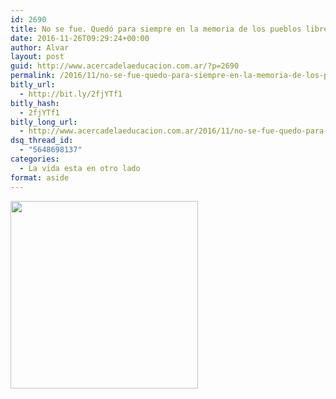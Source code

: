 ```yaml
---
id: 2690
title: No se fue. Quedó para siempre en la memoria de los pueblos libres
date: 2016-11-26T09:29:24+00:00
author: Alvar
layout: post
guid: http://www.acercadelaeducacion.com.ar/?p=2690
permalink: /2016/11/no-se-fue-quedo-para-siempre-en-la-memoria-de-los-pueblos-libres/
bitly_url:
  - http://bit.ly/2fjYTf1
bitly_hash:
  - 2fjYTf1
bitly_long_url:
  - http://www.acercadelaeducacion.com.ar/2016/11/no-se-fue-quedo-para-siempre-en-la-memoria-de-los-pueblos-libres/
dsq_thread_id:
  - "5648698137"
categories:
  - La vida esta en otro lado
format: aside
---
```

<a href="http://www.acercadelaeducacion.com.ar/wp-content/uploads/2016/11/wp-1480163633309.jpg"><img class="wp-image-2689 alignnone size-full" src="http://www.acercadelaeducacion.com.ar/wp-content/uploads/2016/11/wp-1480163633309.jpg" alt="" width="300" height="300" /></a>